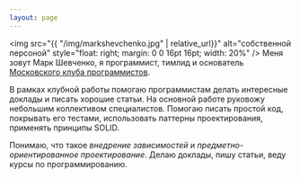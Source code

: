 ```yaml
---
layout: page
---
```


<img src="{{ "/img/markshevchenko.jpg" | relative_url}}" alt="собственной персоной" style="float: right; margin: 0 0 16pt 16pt; width: 20%" /> Меня зовут Марк Шевченко, я программист, тимлид и основатель [Московского клуба программистов](http://prog.msk.ru).

В рамках клубной работы помогаю программистам делать интересные доклады и писать хорошие статьи. На основной работе руковожу небольшим коллективом специалистов. Помогаю писать простой код, покрывать его тестами, использовать паттерны проектирования, применять принципы SOLID.

Понимаю, что такое *внедрение зависимостей* и *предметно-ориентированное проектирование*. Делаю доклады, пишу статьи, веду курсы по программированию.
